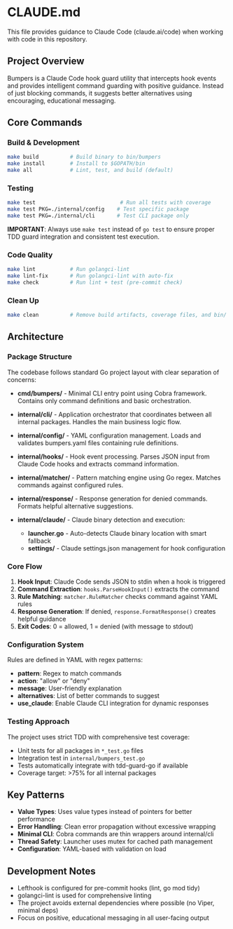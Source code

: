 # CLAUDE.md

This file provides guidance to Claude Code (claude.ai/code) when working with code in this repository.

## Project Overview

Bumpers is a Claude Code hook guard utility that intercepts hook events and provides intelligent command guarding with positive guidance. Instead of just blocking commands, it suggests better alternatives using encouraging, educational messaging.

## Core Commands

### Build & Development
```bash
make build          # Build binary to bin/bumpers
make install        # Install to $GOPATH/bin
make all            # Lint, test, and build (default)
```

### Testing
```bash
make test                           # Run all tests with coverage
make test PKG=./internal/config    # Test specific package
make test PKG=./internal/cli       # Test CLI package only
```

**IMPORTANT**: Always use `make test` instead of `go test` to ensure proper TDD guard integration and consistent test execution.

### Code Quality
```bash
make lint           # Run golangci-lint
make lint-fix       # Run golangci-lint with auto-fix
make check          # Run lint + test (pre-commit check)
```

### Clean Up
```bash
make clean          # Remove build artifacts, coverage files, and bin/
```

## Architecture

### Package Structure

The codebase follows standard Go project layout with clear separation of concerns:

- **cmd/bumpers/** - Minimal CLI entry point using Cobra framework. Contains only command definitions and basic orchestration.

- **internal/cli/** - Application orchestrator that coordinates between all internal packages. Handles the main business logic flow.

- **internal/config/** - YAML configuration management. Loads and validates bumpers.yaml files containing rule definitions.

- **internal/hooks/** - Hook event processing. Parses JSON input from Claude Code hooks and extracts command information.

- **internal/matcher/** - Pattern matching engine using Go regex. Matches commands against configured rules.

- **internal/response/** - Response generation for denied commands. Formats helpful alternative suggestions.

- **internal/claude/** - Claude binary detection and execution:
  - **launcher.go** - Auto-detects Claude binary location with smart fallback
  - **settings/** - Claude settings.json management for hook configuration

### Core Flow

1. **Hook Input**: Claude Code sends JSON to stdin when a hook is triggered
2. **Command Extraction**: `hooks.ParseHookInput()` extracts the command
3. **Rule Matching**: `matcher.RuleMatcher` checks command against YAML rules
4. **Response Generation**: If denied, `response.FormatResponse()` creates helpful guidance
5. **Exit Codes**: 0 = allowed, 1 = denied (with message to stdout)

### Configuration System

Rules are defined in YAML with regex patterns:
- **pattern**: Regex to match commands
- **action**: "allow" or "deny"
- **message**: User-friendly explanation
- **alternatives**: List of better commands to suggest
- **use_claude**: Enable Claude CLI integration for dynamic responses

### Testing Approach

The project uses strict TDD with comprehensive test coverage:
- Unit tests for all packages in `*_test.go` files
- Integration test in `internal/bumpers_test.go`
- Tests automatically integrate with tdd-guard-go if available
- Coverage target: >75% for all internal packages

## Key Patterns

- **Value Types**: Uses value types instead of pointers for better performance
- **Error Handling**: Clean error propagation without excessive wrapping
- **Minimal CLI**: Cobra commands are thin wrappers around internal/cli
- **Thread Safety**: Launcher uses mutex for cached path management
- **Configuration**: YAML-based with validation on load

## Development Notes

- Lefthook is configured for pre-commit hooks (lint, go mod tidy)
- golangci-lint is used for comprehensive linting
- The project avoids external dependencies where possible (no Viper, minimal deps)
- Focus on positive, educational messaging in all user-facing output